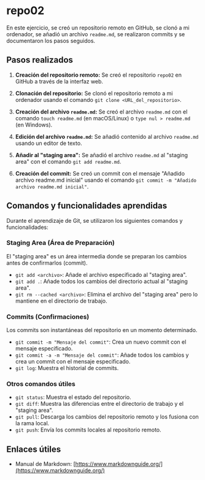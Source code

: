 # repo02

En este ejercicio, se creó un repositorio remoto en GitHub, se clonó a mi ordenador, se añadió un archivo `readme.md`, se realizaron commits y se documentaron los pasos seguidos.

## Pasos realizados

1. **Creación del repositorio remoto:** Se creó el repositorio `repo02` en GitHub a través de la interfaz web.

2. **Clonación del repositorio:** Se clonó el repositorio remoto a mi ordenador usando el comando `git clone <URL_del_repositorio>`.

3. **Creación del archivo `readme.md`:** Se creó el archivo `readme.md` con el comando `touch readme.md` (en macOS/Linux) o `type nul > readme.md` (en Windows).

4. **Edición del archivo `readme.md`:** Se añadió contenido al archivo `readme.md` usando un editor de texto.

5. **Añadir al "staging area":** Se añadió el archivo `readme.md` al "staging area" con el comando `git add readme.md`.

6. **Creación del commit:** Se creó un commit con el mensaje "Añadido archivo readme.md inicial" usando el comando `git commit -m "Añadido archivo readme.md inicial"`.

## Comandos y funcionalidades aprendidas

Durante el aprendizaje de Git, se utilizaron los siguientes comandos y funcionalidades:

### Staging Area (Área de Preparación)

El "staging area" es un área intermedia donde se preparan los cambios antes de confirmarlos (commit).

*   `git add <archivo>`: Añade el archivo especificado al "staging area".
*   `git add .`: Añade todos los cambios del directorio actual al "staging area".
*   `git rm --cached <archivo>`: Elimina el archivo del "staging area" pero lo mantiene en el directorio de trabajo.

### Commits (Confirmaciones)

Los commits son instantáneas del repositorio en un momento determinado.

*   `git commit -m "Mensaje del commit"`: Crea un nuevo commit con el mensaje especificado.
*   `git commit -a -m "Mensaje del commit"`: Añade todos los cambios y crea un commit con el mensaje especificado.
*   `git log`: Muestra el historial de commits.

### Otros comandos útiles

*   `git status`: Muestra el estado del repositorio.
*   `git diff`: Muestra las diferencias entre el directorio de trabajo y el "staging area".
*   `git pull`: Descarga los cambios del repositorio remoto y los fusiona con la rama local.
*   `git push`: Envía los commits locales al repositorio remoto.

## Enlaces útiles

*   Manual de Markdown: [https://www.markdownguide.org/](https://www.markdownguide.org/)
